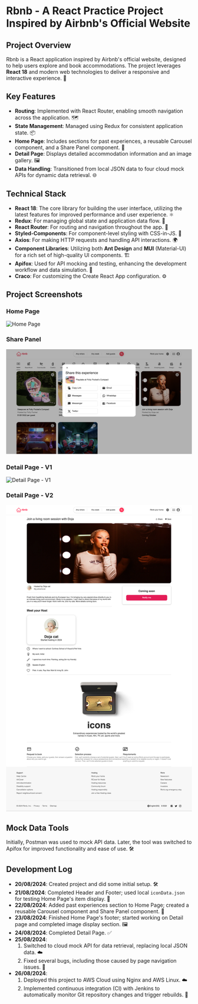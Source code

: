 # Rbnb - A React Practice Project Inspired by Airbnb's Official Website

## Project Overview

Rbnb is a React application inspired by Airbnb's official website, designed to help users explore and book accommodations. The project leverages **React 18** and modern web technologies to deliver a responsive and interactive experience. 🌟

## Key Features

- **Routing**: Implemented with React Router, enabling smooth navigation across the application. 🗺️
- **State Management**: Managed using Redux for consistent application state. 📦
- **Home Page**: Includes sections for past experiences, a reusable Carousel component, and a Share Panel component. 🏡
- **Detail Page**: Displays detailed accommodation information and an image gallery. 🖼️
- **Data Handling**: Transitioned from local JSON data to four cloud mock APIs for dynamic data retrieval. 🌐

## Technical Stack

- **React 18**: The core library for building the user interface, utilizing the latest features for improved performance and user experience. ⚛️
- **Redux**: For managing global state and application data flow. 🔄
- **React Router**: For routing and navigation throughout the app. 🚪
- **Styled-Components**: For component-level styling with CSS-in-JS. 🎨
- **Axios**: For making HTTP requests and handling API interactions. 🌍
- **Component Libraries**: Utilizing both **Ant Design** and **MUI** (Material-UI) for a rich set of high-quality UI components. 🏗️
- **Apifox**: Used for API mocking and testing, enhancing the development workflow and data simulation. 🧪
- **Craco**: For customizing the Create React App configuration. ⚙️

## Project Screenshots

### Home Page
![Home Page](./src/assets/project-screenshots/rbnb-home-page.jpg)

### Share Panel
![Share Panel](./src/assets/project-screenshots/rbnb-share-panel.jpg)

### Detail Page - V1
![Detail Page - V1](./src/assets/project-screenshots/rbnb-detail-page-v1.png)

### Detail Page - V2
![Detail Page - V2](./src/assets/project-screenshots/rbnb-detail-page-v2.png)

## Mock Data Tools

Initially, Postman was used to mock API data. Later, the tool was switched to Apifox for improved functionality and ease of use. 🛠️

## Development Log

- **20/08/2024**: Created project and did some initial setup. 🛠️
- **21/08/2024**: Completed Header and Footer; used local `iconData.json` for testing Home Page's item display. 📄
- **22/08/2024**: Added past experiences section to Home Page; created a reusable Carousel component and Share Panel component. 🔄
- **23/08/2024**: Finished Home Page's footer; started working on Detail page and completed image display section. 🖼️
- **24/08/2024**: Completed Detail Page. ✅
- **25/08/2024**: 
  1. Switched to cloud mock API for data retrieval, replacing local JSON data. ☁️
  2. Fixed several bugs, including those caused by page navigation issues. 🐛
- **26/08/2024**: 
  1. Deployed this project to AWS Cloud using Nginx and AWS Linux. ☁️
  2. Implemented continuous integration (CI) with Jenkins to automatically monitor Git repository changes and trigger rebuilds. 🔧




